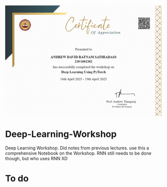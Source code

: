 ![Certificate](https://github.com/AndrewDavidRatnam/Deep-Learning-Workshop/blob/main/23F1002382_Deep%20Learning%20Using%20PyTorch_workshop.html_page-0001.jpg)
# Deep-Learning-Workshop
Deep Learning Workshop. Did notes from previous lectures. use this a comprehensive Notebook on the Workshop. RNN still needs to be done though, but who uses RNN XD

# To do

